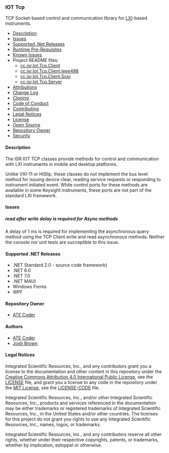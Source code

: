 ### IOT Tcp

TCP Socket-based control and communication library for [LXI]-based instruments. 

* [Description](#Description)
* [Issues](#Issues)
* [Supported .Net Releases](#Supported-.Net-Releases)
* [Runtime Pre-Requisites](#Runtime-Pre-Requisites)
* [Known Issues](#Known-Issues)
* Project README files:
  * [cc.isr.Iot.Tcp.Client](./src/tcp/client/readme.md) 
  * [cc.isr.Iot.Tcp.Client.Ieee488](./src/tcp/client.ieee488/readme.md) 
  * [cc.isr.Iot.Tcp.Client.Scpi](./src/tcp/client.scpi/readme.md) 
  * [cc.isr.Iot.Tcp.Server](./src/tcp/server/readme.md) 
* [Attributions](Attributions.md)
* [Change Log](./CHANGELOG.md)
* [Cloning](Cloning.md)
* [Code of Conduct](code_of_conduct.md)
* [Contributing](contributing.md)
* [Legal Notices](#legal-notices)
* [License](LICENSE)
* [Open Source](Open-Source.md)
* [Repository Owner](#Repository-Owner)
* [Security](security.md)

#### Description

The ISR IOT TCP classes provide methods for control and communication with LXI instruments in mobile and desktop platforms.

Unlike VXI-11 or HiSlip, these classes do not implement the bus level method for issuing device clear, reading service requests or responding to instrument initiated event. While  control ports for these methods are available in some Keysight instruments, these ports are not part of the standard LXI framework.

#### Issues

##### read after write delay is required  for Async methods
A delay of 1 ms is required for implementing the asynchronous query method using the TCP Client write and read asynchronous methods. Neither the console nor unit tests are succeptible to this issue. 

#### Supported .NET Releases

* .NET Standard 2.0 - source code framework)
* .NET 6.0
* .NET 7.0
* .NET MAUI
* Windows Forms
* WPF

#### Repository Owner
* [ATE Coder]

<a name="Authors"></a>
#### Authors
* [ATE Coder]  
* [Josh Brown]

<a name="legal-notices"></a>
#### Legal Notices

Integrated Scientific Resources, Inc., and any contributors grant you a license to the documentation and other content in this repository under the [Creative Commons Attribution 4.0 International Public License], see the [LICENSE](./LICENSE) file, and grant you a license to any code in the repository under the [MIT License], see the [LICENSE-CODE](./LICENSE-CODE) file.

Integrated Scientific Resources, Inc., and/or other Integrated Scientific Resources, Inc., products and services referenced in the documentation may be either trademarks or registered trademarks of Integrated Scientific Resources, Inc., in the United States and/or other countries. The licenses for this project do not grant you rights to use any Integrated Scientific Resources, Inc., names, logos, or trademarks.

Integrated Scientific Resources, Inc., and any contributors reserve all other rights, whether under their respective copyrights, patents, or trademarks, whether by implication, estoppel or otherwise.

[Creative Commons Attribution 4.0 International Public License]:(https://creativecommons.org/licenses/by/4.0/legalcode)
[MIT License]:(https://opensource.org/licenses/MIT)
 
[ATE Coder]: https://www.IntegratedScientificResources.com
[dn.core]: https://www.bitbucket.org/davidhary/dn.core

[Josh Brown]: https://github.com/jbrown1234/
[ATE Coder]: https://www.IntegratedScientificResources.com
[Use sockets to send and receive data over TCP]: https://learn.microsoft.com/en-us/dotnet/fundamentals/networking/sockets/socket-services
[DMM7510 Digitizer Control Tool]: https://github.com/jbrown1234/DMM7510_Digitizer_Control_Tool/
[TCP Server]: https://learn.microsoft.com/en-us/dotnet/api/system.net.sockets.tcplistener?redirectedfrom=MSDN&view=net-7.0
[Stopping a TCP Server]: https://stackoverflow.com/questions/1173774/stopping-a-tcplistener-after-calling-beginaccepttcpclient#:~:text=You%20should%20be%20able%20to%20check%20this%20by,EndAcceptTcpClient%20%28%29%20call.%20You%20should%20see%20the%20ObjectDisposedException.
[Lxi]: https://www.lxi.org
